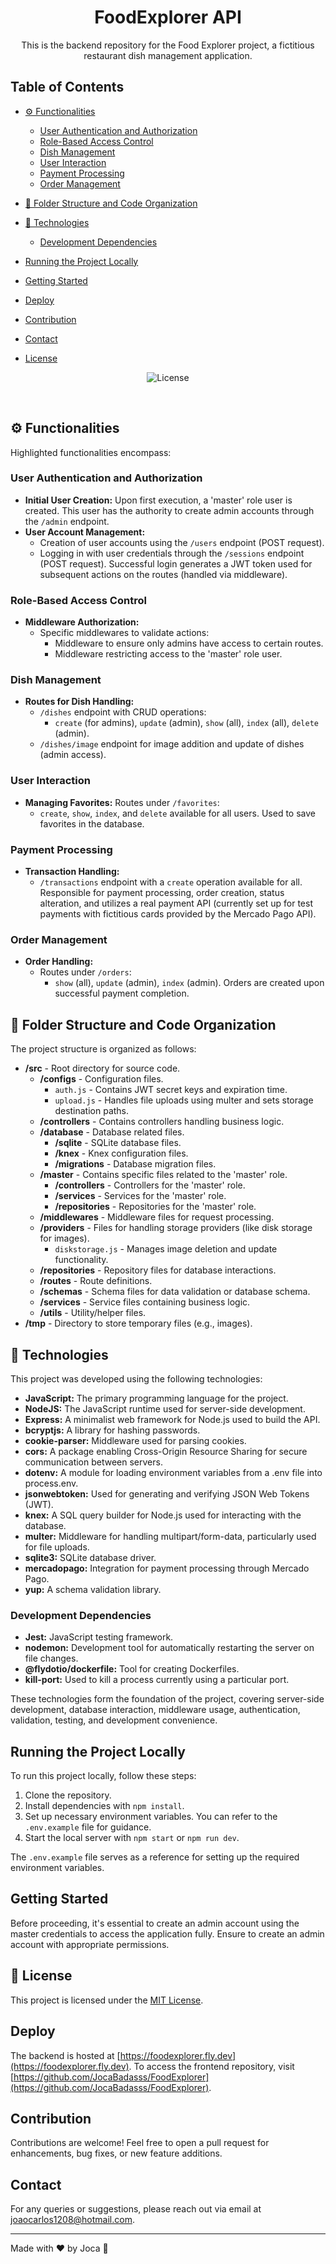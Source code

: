 <h1 align="center"> FoodExplorer API</h1>

<p align="center">
This is the backend repository for the Food Explorer project, a fictitious restaurant dish management application.  <br/>
</p>

<p align="center">
  
## Table of Contents

- [⚙ Functionalities](#-functionalities)
  - [User Authentication and Authorization](#user-authentication-and-authorization)
  - [Role-Based Access Control](#role-based-access-control)
  - [Dish Management](#dish-management)
  - [User Interaction](#user-interaction)
  - [Payment Processing](#payment-processing)
  - [Order Management](#order-management)

- [📂 Folder Structure and Code Organization](#-folder-structure-and-code-organization)

- [🚀 Technologies](#-technologies)
  - [Development Dependencies](#development-dependencies)

- [Running the Project Locally](#running-the-project-locally)

- [Getting Started](#getting-started)

- [Deploy](#deploy)
  
- [Contribution](#contribution)
  
- [Contact](#contact)

- [License](#-license)

</p>

<p align="center">
  <img alt="License" src="https://img.shields.io/static/v1?label=license&message=MIT&color=49AA26&labelColor=000000">
</p>

<br>


## ⚙ Functionalities

Highlighted functionalities encompass:

### User Authentication and Authorization
- **Initial User Creation:** Upon first execution, a 'master' role user is created. This user has the authority to create admin accounts through the `/admin` endpoint.
- **User Account Management:**
  - Creation of user accounts using the `/users` endpoint (POST request).
  - Logging in with user credentials through the `/sessions` endpoint (POST request). Successful login generates a JWT token used for subsequent actions on the routes (handled via middleware).

### Role-Based Access Control
- **Middleware Authorization:**
  - Specific middlewares to validate actions:
    - Middleware to ensure only admins have access to certain routes.
    - Middleware restricting access to the 'master' role user.

### Dish Management
- **Routes for Dish Handling:**
  - `/dishes` endpoint with CRUD operations:
    - `create` (for admins), `update` (admin), `show` (all), `index` (all), `delete` (admin).
  - `/dishes/image` endpoint for image addition and update of dishes (admin access).

### User Interaction
- **Managing Favorites:** Routes under `/favorites`:
  - `create`, `show`, `index`, and `delete` available for all users. Used to save favorites in the database.

### Payment Processing
- **Transaction Handling:**
  - `/transactions` endpoint with a `create` operation available for all. Responsible for payment processing, order creation, status alteration, and utilizes a real payment API (currently set up for test payments with fictitious cards provided by the Mercado Pago API).

### Order Management
- **Order Handling:**
  - Routes under `/orders`:
    - `show` (all), `update` (admin), `index` (admin). Orders are created upon successful payment completion.



## 📂 Folder Structure and Code Organization

The project structure is organized as follows:

- **/src** - Root directory for source code.
  - **/configs** - Configuration files.
    - `auth.js` - Contains JWT secret keys and expiration time.
    - `upload.js` - Handles file uploads using multer and sets storage destination paths.
  - **/controllers** - Contains controllers handling business logic.
  - **/database** - Database related files.
    - **/sqlite** - SQLite database files.
    - **/knex** - Knex configuration files.
    - **/migrations** - Database migration files.
  - **/master** - Contains specific files related to the 'master' role.
    - **/controllers** - Controllers for the 'master' role.
    - **/services** - Services for the 'master' role.
    - **/repositories** - Repositories for the 'master' role.
  - **/middlewares** - Middleware files for request processing.
  - **/providers** - Files for handling storage providers (like disk storage for images).
    - `diskstorage.js` - Manages image deletion and update functionality.
  - **/repositories** - Repository files for database interactions.
  - **/routes** - Route definitions.
  - **/schemas** - Schema files for data validation or database schema.
  - **/services** - Service files containing business logic.
  - **/utils** - Utility/helper files.
- **/tmp** - Directory to store temporary files (e.g., images).



## 🚀 Technologies

This project was developed using the following technologies:

- **JavaScript:** The primary programming language for the project.
- **NodeJS:** The JavaScript runtime used for server-side development.
- **Express:** A minimalist web framework for Node.js used to build the API.
- **bcryptjs:** A library for hashing passwords.
- **cookie-parser:** Middleware used for parsing cookies.
- **cors:** A package enabling Cross-Origin Resource Sharing for secure communication between servers.
- **dotenv:** A module for loading environment variables from a .env file into process.env.
- **jsonwebtoken:** Used for generating and verifying JSON Web Tokens (JWT).
- **knex:** A SQL query builder for Node.js used for interacting with the database.
- **multer:** Middleware for handling multipart/form-data, particularly used for file uploads.
- **sqlite3:** SQLite database driver.
- **mercadopago:** Integration for payment processing through Mercado Pago.
- **yup:** A schema validation library.

### Development Dependencies
- **Jest:** JavaScript testing framework.
- **nodemon:** Development tool for automatically restarting the server on file changes.
- **@flydotio/dockerfile:** Tool for creating Dockerfiles.
- **kill-port:** Used to kill a process currently using a particular port.

These technologies form the foundation of the project, covering server-side development, database interaction, middleware usage, authentication, validation, testing, and development convenience.


## Running the Project Locally

To run this project locally, follow these steps:

1. Clone the repository.
2. Install dependencies with `npm install`.
3. Set up necessary environment variables. You can refer to the `.env.example` file for guidance.
4. Start the local server with `npm start` or `npm run dev`.

The `.env.example` file serves as a reference for setting up the required environment variables.


## Getting Started

Before proceeding, it's essential to create an admin account using the master credentials to access the application fully. Ensure to create an admin account with appropriate permissions.



## 📝 License

This project is licensed under the [MIT License](LICENSE).


## Deploy
The backend is hosted at [https://foodexplorer.fly.dev](https://foodexplorer.fly.dev). To access the frontend repository, visit [https://github.com/JocaBadasss/FoodExplorer](https://github.com/JocaBadasss/FoodExplorer).

## Contribution
Contributions are welcome! Feel free to open a pull request for enhancements, bug fixes, or new feature additions.

## Contact
For any queries or suggestions, please reach out via email at [joaocarlos1208@hotmail.com](mailto:joaocarlos1208@hotmail.com).


---

Made with ♥ by Joca :wave:
